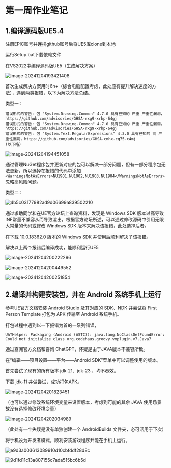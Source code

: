 # 第一周作业笔记

## 1.编译源码版UE5.4

注册EPIC账号并连携github账号后将UE5库clone到本地

运行Setup.bat下载依赖文件

在VS2022中编译源码版UE5（生成解决方案）

![image-20241204193421408](C:\Users\34016\Desktop\extra\TencentCourse\Assignment\Week1\image-20241204193421408.png)

首次生成解决方案用时6h+（综合电脑配置考虑，此处应有提升解决速度的方法），遇到两类报错，以下为解决方法总结。

类型一：

```
错误形式的警告: 包 "System.Drawing.Common" 4.7.0 具有已知的 严重 严重性漏洞，https://github.com/advisories/GHSA-rxg9-xrhp-64gj
错误形式的警告: 包 "System.Drawing.Common" 4.7.0 具有已知的 严重 严重性漏洞，https://github.com/advisories/GHSA-rxg9-xrhp-64gj
错误形式的警告: 包 "System.Text.RegularExpressions" 4.3.0 具有已知的 高 严重性漏洞，https://github.com/advisories/GHSA-cmhx-cq75-c4mj
(以下略)
```

![image-20241204194451058](C:\Users\34016\Desktop\extra\TencentCourse\Assignment\Week1\image-20241204194451058.png)

通过管理NuGet程序包并更新对应的包可以解决一部分问题，但有一部分程序包无法更新，所以选择在报错的代码中添加`<WarningsNotAsErrors>NU1901,NU1902,NU1903,NU1904</WarningsNotAsErrors>`忽略高风险问题。

类型二：

![4b5c03177982ad9d06699a839502210](C:\Users\34016\Desktop\extra\TencentCourse\Assignment\Week1\4b5c03177982ad9d06699a839502210.png)

通过求助同学和在UE官方论坛上查询资料，发现是 Windows SDK 版本过高导致INF常量不兼容从而导致溢出，根据官方论坛所述，可以通过修改源码中引用无限大常量的代码或修改 Windows SDK 版本来解决该报错，此处选择后者。

在下载 10.0.18362.0 版本的 Windows SDK 并使用后顺利解决了该报错。

解决以上两个报错后编译成功，能顺利运行UE5

![image-20241204200222296](C:\Users\34016\Desktop\extra\TencentCourse\Assignment\Week1\image-20241204200222296.png)

![image-20241204200449552](C:\Users\34016\Desktop\extra\TencentCourse\Assignment\Week1\image-20241204200449552.png)

![image-20241204200251854](C:\Users\34016\Desktop\extra\TencentCourse\Assignment\Week1\image-20241204200251854.png)

## 2.编译并构建安装包，并在 Android 系统手机上运行

参考UE官方文档安装 Android Studio 及其对应的 SDK、NDK 并尝试将 First Person Template 打包为 APK 传输至 Android 系统手机。

打包过程中遇到以一下报错为首的一系列错误，

```
UATHelper: Packaging (Android (ASTC)): java.lang.NoClassDefFoundError: Could not initialize class org.codehaus.groovy.vmplugin.v7.Java7
```

通过查阅官方文档和咨询 ChatGPT，怀疑是由于JAVA版本不兼容所致。

在“编辑——项目设置——平台——Android SDK”菜单中可以调整使用的版本。

首先尝试了现有的所有版本 jdk-21、jdk-23 ，均不奏效。

下载 jdk-11 并做尝试，成功打包APK。

![image-20241204201823451](C:\Users\34016\Desktop\extra\TencentCourse\Assignment\Week1\image-20241204201823451.png)

（也可以通过修改系统环境变量来设置版本，考虑到可能的其余 JAVA 使用场景故没有选择修改环境变量）

![image-20241204202034989](C:\Users\34016\Desktop\extra\TencentCourse\Assignment\Week1\image-20241204202034989.png)

（此处有一个失误是没有单独创建一个 AndroidBuilds 文件夹，必可活用于下次）

将手机设为开发者模式，顺利安装游戏程序并能在手机上运行。

![e9d3a003613089910d10cbfddf28d8c](C:\Users\34016\Desktop\extra\TencentCourse\Assignment\Week1\e9d3a003613089910d10cbfddf28d8c.jpg)

![9d1fd11c13a807155c7ada515bc6b5d](C:\Users\34016\Desktop\extra\TencentCourse\Assignment\Week1\9d1fd11c13a807155c7ada515bc6b5d.jpg)

